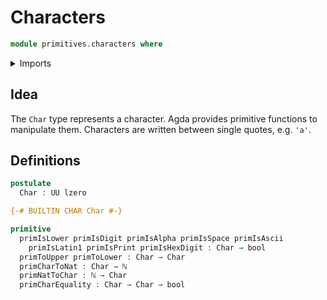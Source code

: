 # Characters

```agda
module primitives.characters where
```

<details><summary>Imports</summary>

```agda
open import elementary-number-theory.natural-numbers

open import foundation.universe-levels

open import foundation-core.booleans
```

</details>

## Idea

The `Char` type represents a character. Agda provides primitive functions to
manipulate them. Characters are written between single quotes, e.g. `'a'`.

## Definitions

```agda
postulate
  Char : UU lzero

{-# BUILTIN CHAR Char #-}

primitive
  primIsLower primIsDigit primIsAlpha primIsSpace primIsAscii
    primIsLatin1 primIsPrint primIsHexDigit : Char → bool
  primToUpper primToLower : Char → Char
  primCharToNat : Char → ℕ
  primNatToChar : ℕ → Char
  primCharEquality : Char → Char → bool
```
